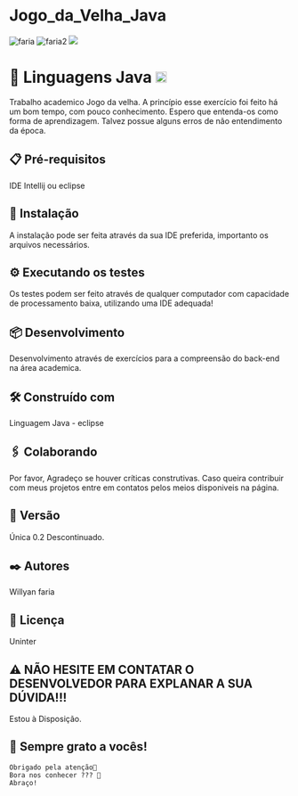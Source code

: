 # Jogo_da_Velha_Java

![faria](https://img.shields.io/github/issues/Fariawillyan/Jogo_Xadrez_C) ![faria2](https://img.shields.io/github/forks/Fariawillyan/Jogo_Xadrez_C) ![](https://img.shields.io/github/stars/Fariawillyan/Jogo_Xadrez_C)


# 🚀 Linguagens Java <code><img height="20" src="https://img.icons8.com/color/48/000000/java-coffee-cup-logo--v1.png"></code>

Trabalho academico Jogo da velha. A princípio esse exercício foi feito há um bom tempo, com pouco conhecimento. Espero que entenda-os como forma de aprendizagem. Talvez
possue alguns erros de não entendimento da época. 

## 📋 Pré-requisitos

IDE Intellij ou eclipse

## 🔧 Instalação

A instalação pode ser feita através da sua IDE preferida, importanto os arquivos necessários.

## ⚙️ Executando os testes

Os testes podem ser feito através de qualquer computador com capacidade de processamento baixa, utilizando uma IDE adequada!


## 📦 Desenvolvimento

Desenvolvimento através de exercícios para a compreensão do back-end na área academica.

## 🛠️ Construído com

Linguagem Java - eclipse 
    
## 🖇️ Colaborando

Por favor, Agradeço se houver críticas construtivas. Caso queira contribuir com meus projetos entre em contatos pelos meios disponiveis na página.

## 📌 Versão
Única 0.2
Descontinuado.

## ✒️ Autores
Willyan faria

## 📄 Licença
Uninter

## :warning: NÃO HESITE EM CONTATAR O DESENVOLVEDOR PARA EXPLANAR A SUA DÚVIDA!!!
Estou à Disposição.

## 🎁 Sempre grato a vocês! 

    Obrigado pela atenção📢
    Bora nos conhecer ??? 🍺    
    Abraço!
